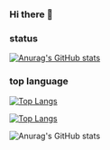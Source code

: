 ### Hi there 👋

### status
[![Anurag's GitHub stats](https://github-readme-stats.vercel.app/api?username=komurananami)](https://github.com/komurananami/github-readme-stats)

### top language
[![Top Langs](https://github-readme-stats.vercel.app/api/top-langs/?username=komurananami)](https://github.com/komurananami/github-readme-stats)

[![Top Langs](https://github-readme-stats.vercel.app/api/top-langs/?username=komurananami&layout=compact)](https://github.com/komurananami/github-readme-stats)

![Anurag's GitHub stats](https://github-readme-stats.vercel.app/api?username=komurananami&show_icons=true&theme=radical)

<!--
**komurananami/komurananami** is a ✨ _special_ ✨ repository because its `README.md` (this file) appears on your GitHub profile.



Here are some ideas to get you started:

- 🔭 I’m currently working on ...
- 🌱 I’m currently learning ...
- 👯 I’m looking to collaborate on ...
- 🤔 I’m looking for help with ...
- 💬 Ask me about ...
- 📫 How to reach me: ...
- 😄 Pronouns: ...
- ⚡ Fun fact: ...
-->
